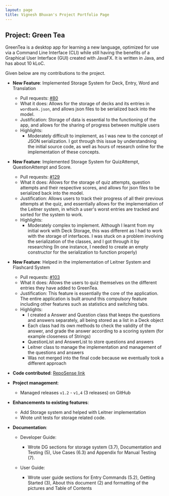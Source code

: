 ```yaml
---
layout: page
title: Vignesh Bhuvan's Project Portfolio Page
---
```


## Project: Green Tea

GreenTea is a desktop app for learning a new language, optimized for use via a Command Line Interface (CLI)
while still having the benefits of a Graphical User Interface (GUI) created with JavaFX.
It is written in Java, and has about 10 kLoC.

Given below are my contributions to the project.

- **New Feature**: Implemented Storage System for Deck, Entry, Word and Translation

  - Pull requests: [#80](https://github.com/AY2021S1-CS2103T-T09-4/tp/pull/80)
  - What it does: Allows for the storage of decks and its entries in `wordbank.json`, and allows json files to be serialized back into the model.
  - Justification: Storage of data is essential to the functioning of the app, and allows for the sharing of progress between multiple users
  - Highlights:
    - Moderately difficult to implement, as I was new to the concept of JSON serialization. I got through this issue by understandning the initial source code, as well as hours of research online for the implementation of these concepts.

- **New Feature**: Implemented Storage System for QuizAttempt, QuestionAttempt and Score.

  - Pull requests: [#129](https://github.com/AY2021S1-CS2103T-T09-4/tp/pull/129)
  - What it does: Allows for the storage of quiz attempts, question attempts and their respective scores, and allows for json files to be serialized back into the model. 
  - Justification: Allows users to track their progress of all their previous attempts at the quiz, and essentially allows for the implementation of the Leitner system, in which a user's worst entries are tracked and sorted for the system to work. 
  - Highlights:
    - Moderately complex to implement. Although I learnt from my initial work with Deck Storage, this was different as I had to work with the storage of interfaces. I was stuck on a problem involving the serialization of the classes, and I got through it by researching (In one instance, I needed to create an empty constructor for the serialization to function properly)        

- **New Feature**: Helped in the implementation of Leitner System and Flashcard System

  - Pull requests: [#103](https://github.com/AY2021S1-CS2103T-T09-4/tp/pull/103)
  - What it does: Allows the users to quiz themselves on the different entries they have added to GreenTea.
  - Justification: This feature is essentially the core of the application. The entire application is built around this compulsory feature including other features such as
                     statistics and switching tabs.
  - Highlights:
    - I created a Answer and Question class that keeps the questions and answers separately, all being stored as a list in a Deck object
    - Each class had its own methods to check the validity of the answer, and grade the answer according to a scoring system (for example closeness of Strings)
    - QuestionList and AnswerList to store questions and answers
    - Leitner class to manage the implementation and management of the questions and answers
    - Was not merged into the final code because we eventually took a different approach

- **Code contributed**: [RepoSense link](https://nus-cs2103-ay2021s1.github.io/tp-dashboard/#breakdown=true&search=vigneshbhuvan-nus&sort=groupTitle&sortWithin=title&since=2020-08-14&timeframe=commit&mergegroup=&groupSelect=groupByRepos&checkedFileTypes=docs~functional-code~test-code~other)

- **Project management**:

  - Managed releases `v1.2` - `v1,4` (3 releases) on GitHub

- **Enhancements to existing features**:

  - Add Storage system and helped with Leitner implementation
  - Wrote unit tests for storage related code.

- **Documentation**:

  - Developer Guide:

    - Wrote DG sections for storage system (3.7), Documentation and Testing (5), Use Cases (6.3) and Appendix for Manual Testing (7).

  - User Guide:

    - Wrote user guide sections for Entry Commands (5.2), Getting Started (3), About this document (2) and formatting of the pictures and Table of Contents
    
